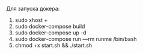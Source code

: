 Для запуска докера:
 1. sudo xhost +
 2. sudo docker-compose build
 3. sudo docker-compose up -d
 4. sudo docker-compose run —rm runme /bin/bash
 5. chmod +x start.sh && ./start.sh
